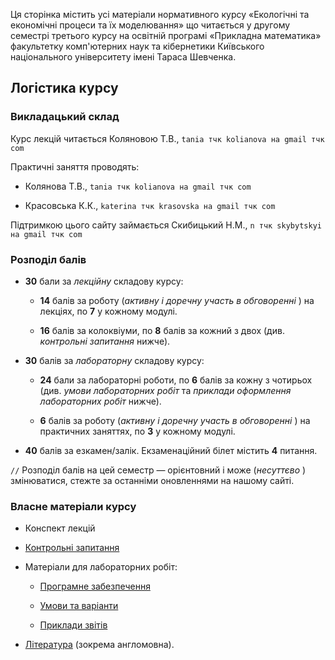 <!--RELEASE-->

Ця сторінка містить усі матеріали нормативного курсу &laquo;Екологічні та економічні процеси та їх моделювання&raquo; що читається у другому семестрі третього курсу на освітній програмі &laquo;Прикладна математика&raquo; факультетку комп'ютерних наук та кібернетики Київського національного університету імені Тараса Шевченка.

## Логістика курсу

### Викладацький склад

Курс лекцій читається Коляновою Т.В., `tania тчк kolianova на gmail тчк com`

Практичні заняття проводять:

- Колянова Т.В., `tania тчк kolianova на gmail тчк com`

- Красовська К.К., `katerina тчк krasovska на gmail тчк com`

Підтримкою цього сайту займається Скибицький Н.М., `n тчк skybytskyi на gmail тчк com`

### Розподіл балів

- **30** бали за _лекційну_  складову курсу:

	- **14** балів за роботу (_активну і доречну участь в обговоренні_ ) на лекціях, по **7** у 
		кожному модулі.

	- **16** балів за колоквіуми, по **8** балів за кожний з двох (див. _контрольні запитання_ 
		нижче).

- **30** балів за _лабораторну_  складову курсу:

	- **24** бали за лабораторні роботи, по **6** балів за кожну з чотирьох (див. _умови 
		лабораторних робіт_  та _приклади оформлення лабораторних робіт_  нижче).
	
	- **6** балів за роботу (_активну і доречну участь в обговоренні_ ) на практичних 
		заняттях, по **3** у кожному модулі.

- **40** балів за езкамен/залік. Екзаменаційний білет містить **4** питання.

<!--Оскільки більше **100** балів бути не може, то у разі перебору ~~бали згорають~~ ставимо max.-->

`//` Розподіл балів на цей семестр &mdash; орієнтовний і може (_несуттєво_ ) змінюватися, стежте за останніми оновленнями на нашому сайті.

### Власне матеріали курсу

<!-- - [Конспект лекцій](lectures/README.md) -->

- Конспект лекцій

- [Контрольні запитання](exams/README.md)

- Матеріали для лабораторних робіт:
  
	- [Програмне забезпечення](labs/setup.md)
  
	- [Умови та варіанти](labs/tasks/README.md)
  
	- [Приклади звітів](labs/examples/README.md)

- [Література](books/README.md) (зокрема англомовна).
